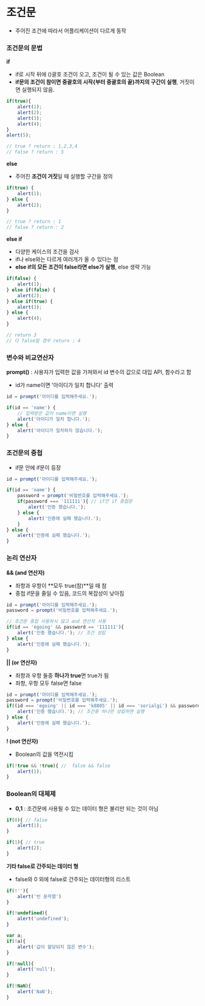 # 조건문

* 주어진 조건에 따라서 어플리케이션이 다르게 동작

### 조건문의 문법

**if**

* if로 시작 뒤에 \(\)괄호 조건이 오고, 조건이 될 수 있는 값은 Boolean
* **if문의 조건이 참이면 중괄호의 시작{부터 중괄호의 끝}까지의 구간이 실행**, 거짓이면 실행되지 않음.

```javascript
if(true){
    alert(1);
    alert(2);
    alert(3);
    alert(4);
}
alert(5);

// true ? return : 1,2,3,4
// false ? return : 5
```

**else**

* 주어진 **조건이 거짓**일 때 실행할 구간을 정의

```javascript
if(true) {
    alert(1);
} else {
    alert(2);
}

// true ? return : 1 
// false ? return : 2
```

**else if**

* 다양한 케이스의 조건을 검사
* if나 else와는 다르게 여러개가 올 수 있다는 점
* **else if의 모든 조건이 false라면 else가 실행**, else 생략 가능

```javascript
if(false) {
    alert(1);
} else if(false) {
    alert(2);
} else if(true) {
    alert(3);
} else {
    alert(4);
}

// return 3
// 다 false일 경우 return : 4
```

### 변수와 비교연산자

**prompt\(\)** : 사용자가 입력한 값을 가져와서 id 변수의 값으로 대입 API, 함수라고 함

* id가 name이면 '아이디가 일치 합니다' 출력

```javascript
id = prompt('아이디를 입력해주세요.');

if(id == 'name') { 
    // 입력받은 값이 name이면 실행
    alert('아이디가 일치 합니다.'); 
} else {
    alert('아이디가 일치하지 않습니다.');
}
```

### 조건문의 중첩

* if문 안에 if문이 등장 

```javascript
id = prompt('아이디를 입력해주세요.');

if(id == 'name') {
    password = prompt('비밀번호를 입력해주세요.');
    if(password === '111111'){ // if안 if 중첩문  
        alert('인증 했습니다.');
    } else {
        alert('인증에 실패 했습니다.');
    }
} else {
    alert('인증에 실패 했습니다.');
}
```

### 논리 연산자

**&& \(and 연산자\)**

* 좌항과 우항이 **모두 true\(참\)**일 때 참
* 중첩 if문을 줄일 수 있음, 코드의 복잡성이 낮아짐

```javascript
id = prompt('아이디를 입력해주세요.');
password = prompt('비밀번호를 입력해주세요.');

// 조건문 중첩 사용하시 않고 and 연산자 사용
if(id == 'egoing' && password == '111111'){
    alert('인증 했습니다.'); // 조건 성립
} else {
    alert('인증에 실패 했습니다.');
}
```

**\|\| \(or 연산자\)**

* 좌항과 우항 둘중 **하나가 true**면 true가 됨
* 좌항, 우항 모두 false면 false

```javascript
id = prompt('아이디를 입력해주세요.');
password = prompt('비밀번호를 입력해주세요.');
if((id === 'egoing' || id === 'k8805' || id === 'sorialgi') && password === '111111'){
    alert('인증 했습니다.'); // 조건중 하나만 성립하면 실행  
} else {
    alert('인증에 실패 했습니다.');
}
```

**! \(not 연산자\)**

* Boolean의 값을 역전시킴

```javascript
if(!true && !true){ //  false && false
    alert(1);
}
```

### Boolean의 대체제

* **0,1** : 조건문에 사용될 수 있는 데이터 형은 불리만 되는 것이 아님

```javascript
if(0){ // false
    alert(1);
}

if(1){ // true
    alert(2);
}
```

**기타 false로 간주되는 데이터 형**

* false와 0 외에 false로 간주되는 데이터형의 리스트

```javascript
if(!''){
    alert('빈 문자열')
}

if(!undefined){
    alert('undefined');
}

var a;
if(!a){
    alert('값이 할당되지 않은 변수'); 
}

if(!null){
    alert('null');
}

if(!NaN){
    alert('NaN');
}
```

